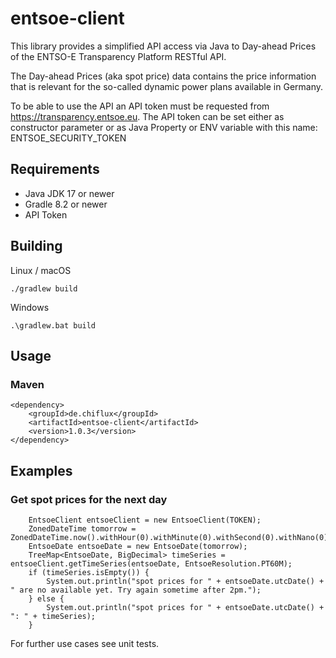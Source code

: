 # entsoe-client

This library provides a simplified API access via Java to Day-ahead Prices of
the ENTSO-E Transparency Platform RESTful API.

The Day-ahead Prices (aka spot price) data contains the price information that is 
relevant for the so-called dynamic power plans available in Germany.

To be able to use the API an API token must be requested from https://transparency.entsoe.eu.
The API token can be set either as constructor parameter or as
Java Property or ENV variable with this name: ENTSOE_SECURITY_TOKEN

## Requirements

- Java JDK 17 or newer
- Gradle 8.2 or newer
- API Token

## Building

Linux / macOS

    ./gradlew build

Windows

    .\gradlew.bat build

## Usage

### Maven 

    <dependency>
        <groupId>de.chiflux</groupId>
        <artifactId>entsoe-client</artifactId>
        <version>1.0.3</version>
    </dependency>

## Examples

### Get spot prices for the next day

        EntsoeClient entsoeClient = new EntsoeClient(TOKEN);
        ZonedDateTime tomorrow = ZonedDateTime.now().withHour(0).withMinute(0).withSecond(0).withNano(0).plusDays(1);
        EntsoeDate entsoeDate = new EntsoeDate(tomorrow);
        TreeMap<EntsoeDate, BigDecimal> timeSeries = entsoeClient.getTimeSeries(entsoeDate, EntsoeResolution.PT60M);
        if (timeSeries.isEmpty()) {
            System.out.println("spot prices for " + entsoeDate.utcDate() + " are no available yet. Try again sometime after 2pm.");
        } else {
            System.out.println("spot prices for " + entsoeDate.utcDate() + ": " + timeSeries);
        }

For further use cases see unit tests. 